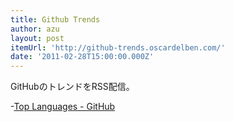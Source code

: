 ```yaml
---
title: Github Trends
author: azu
layout: post
itemUrl: 'http://github-trends.oscardelben.com/'
date: '2011-02-28T15:00:00.000Z'
---
```

GitHubのトレンドをRSS配信。

-<a href="https://github.com/languages/" title="Top Languages - GitHub">Top Languages - GitHub</a>
